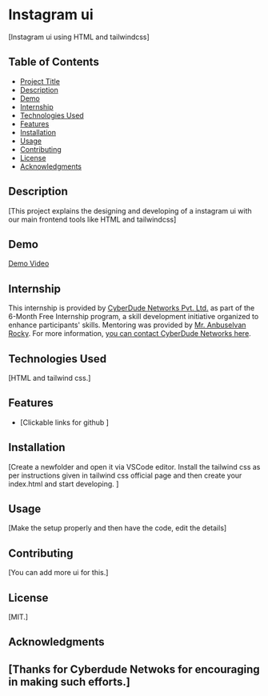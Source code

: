 # Instagram ui

[Instagram ui using HTML and tailwindcss]

## Table of Contents

- [Project Title](#project-title)
- [Description](#description)
- [Demo](#demo)
- [Internship](#internship)
- [Technologies Used](#technologies-used)
- [Features](#features)
- [Installation](#installation)
- [Usage](#usage)
- [Contributing](#contributing)
- [License](#license)
- [Acknowledgments](#acknowledgments)

## Description

[This project explains the designing and developing of a instagram ui with our main frontend tools like HTML and tailwindcss]

## Demo

[Demo Video](https://github.com/Bearcin46/instagram-ui-tailwindcss/actions)

## Internship

This internship is provided by [CyberDude Networks Pvt. Ltd.](https://youtube.com/cyberdudenetworks) as part of the 6-Month Free Internship program, a skill development initiative organized to enhance participants' skills. Mentoring was provided by [Mr. Anbuselvan Rocky](https://instagram.com/anbuselvanrocky). For more information, [you can contact CyberDude Networks here](https://cyberdudenetworks.com).

## Technologies Used

[HTML and tailwind css.]

## Features

- [Clickable links for github ]

## Installation

[Create a newfolder and open it via VSCode editor. Install the tailwind css as per instructions given in tailwind css official page and then create your index.html and start developing. ]

## Usage

[Make the setup properly and then have the code, edit the details]

## Contributing

[You can add more ui for this.]

## License

[MIT.]

## Acknowledgments

## [Thanks for Cyberdude Netwoks for encouraging in making such efforts.]
